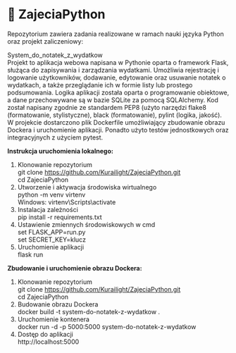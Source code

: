 # 📌 ZajeciaPython

Repozytorium zawiera zadania realizowane w ramach nauki języka Python oraz projekt zaliczeniowy:

System_do_notatek_z_wydatkow                                                                                                                                         
Projekt to aplikacja webowa napisana w Pythonie oparta o framework Flask, służąca do zapisywania i zarządzania wydatkami. Umożliwia rejestrację i logowanie użytkowników, dodawanie, edytowanie oraz usuwanie notatek o wydatkach, a także przeglądanie ich w formie listy lub prostego podsumowania. Logika aplikacji została oparta o programowanie obiektowe, a dane przechowywane są w bazie SQLite za pomocą SQLAlchemy. Kod został napisany zgodnie ze standardem PEP8 (użyto narzędzi flake8 (formatowanie, stylistyczne), black (formatowanie), pylint (logika, jakość). W projekcie dostarczono plik Dockerfile umożliwiający zbudowanie obrazu Dockera i uruchomienie aplikacji. Ponadto użyto testów jednostkowych oraz integracyjnych z użyciem pytest.                                                                                                         
                                                                                                
**Instrukcja uruchomienia lokalnego:**                                                                               
1. Klonowanie repozytorium                                                              
git clone https://github.com/Kurailight/ZajeciaPython.git                                                     
cd ZajeciaPython                                                         
2. Utworzenie i aktywacja środowiska wirtualnego                                                                
python -m venv virtenv                                                                                                                                              
Windows: virtenv\Scripts\activate
3. Instalacja zależności                                                                   
pip install -r requirements.txt                                                  
4. Ustawienie zmiennych środowiskowych w cmd                                                                
set FLASK_APP=run.py                                                                                                               
set SECRET_KEY=klucz                                                                                                                                   
5. Uruchomienie aplikacji                                                           
flask run

**Zbudowanie i uruchomienie obrazu Dockera:**
1. Klonowanie repozytorium                                                                        
git clone https://github.com/Kurailight/ZajeciaPython.git                                              
cd ZajeciaPython                                                            
2. Budowanie obrazu Dockera                                                           
docker build -t system-do-notatek-z-wydatkow .                                                                
3. Uruchomienie kontenera                                                           
docker run -d -p 5000:5000 system-do-notatek-z-wydatkow                                                                   
4. Dostęp do aplikacji                                                                
http://localhost:5000
